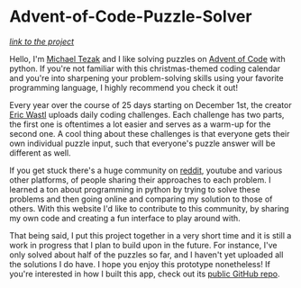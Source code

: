# Advent-of-Code-Puzzle-Solver

*[link to the project](https://aoc-puzzle-solver.streamlit.app/)*

Hello, I'm [Michael Tezak](https://mgtezak.github.io) and I like solving puzzles on [Advent of Code](https://adventofcode.com) with python.
If you're not familiar with this christmas-themed coding calendar and you're into sharpening your problem-solving skills 
using your favorite programming language, I highly recommend you check it out!

Every year over the course of 25 days starting on December 1st, the creator [Eric Wastl](http://was.tl/) uploads daily coding challenges.
Each challenge has two parts, the first one is oftentimes a lot easier and serves as a warm-up for the second one. 
A cool thing about these challenges is that everyone gets their own individual puzzle input, such that everyone's puzzle answer 
will be different as well. 

If you get stuck there's a huge community on [reddit](https://www.reddit.com/r/adventofcode/), 
youtube and various other platforms, of people sharing their approaches to each problem.
I learned a ton about programming in python by trying to solve these problems and then going online and comparing my solution to those of others.
With this website I'd like to contribute to this community, by sharing my own code and creating a fun interface to play around with.

That being said, I put this project together in a very short time and it is still a work in progress that I plan to build upon 
in the future. For instance, I've only solved about half of the puzzles so far, and I haven't yet uploaded all the solutions I do have. 
I hope you enjoy this prototype nonetheless! If you're interested in how I built this app, check out its 
[public GitHub repo](https://github.com/mgtezak/Advent-of-Code-Puzzle-Solver/).
